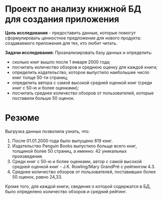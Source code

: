 # Проект по анализу книжной БД для создания приложения

**Цель исследования** - предоставить данные, которые помогут сформулировать ценностное предложение для нового продукта: создаваемого приложения для тех, кто любит читать.

**Задачи исследования:**
Проанализировать базу данных и определить:
- сколько книг вышло после 1 января 2000 года;
- посчитать количество обзоров и среднюю оценку для каждой книги;
- определить издательство, которое выпустило наибольшее число книг толще 50-ти страниц;
- определить автора с самой высокой средней оценкой книг (среди книг с 50-ю и более оценками);
- посчитать среднее количество обзоров от пользователей, которые поставили больше 50 оценок.

# Резюме

Выгрузка данных позволила узнать, что:
1. После 01.01.2000 года было выпущено 819 книг.
2. Издательство Penguin Books выпустило больще всего книг, толщиной более 50 страниц, а именно: 42 уникальных произведения.
3. Среди книг с 50-ю и более оценками, автор с самой высокой средней оценкой книг - J.K. Rowling/Mary GrandPré с рейтингом 4.3.
4. Среднее количество обзоров от пользователей, поставивших более 50 оценок, равно 24,33.

Кроме того, для каждой книги, сведения о которой содержатся в БД, было определено количество обзоров и средний рейтинг.

